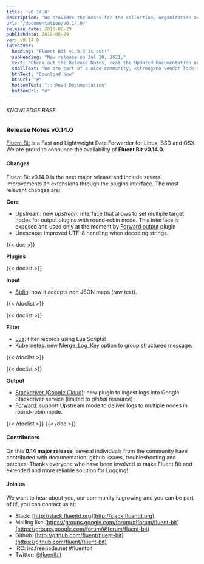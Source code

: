 ```yaml
---
title: 'v0.14.0'
description: 'We provides the means for the collection, organization and computerized retrieval of knowledgeand Lightweight Data Forwarder for Linux, BSD and OSX. We are proud to announce the availability of Fluent Bit v0.14.0.'
url: "/documentation/v0.14.0/"
release_date: 2018-08-29
publishdate: 2018-08-29
ver: v0.14.0
latestVer:
  heading: "Fluent Bit v1.8.2 is out!"
  subHeading: "New release on Jul 20, 2021,"
  text: "Check out the Release Notes, read the Updated Documentation or jump directly to the Downloads Section."
  smallText: "We are part of a wide community, <strong>no vendor lock-in.</strong>"
  btnText: "Download Now"
  btnUrl: "#"
  bottomText: ":: Read Documentation"
  bottomUrl: "#"
---
```



###### KNOWLEDGE BASE

### Release Notes v0.14.0

[Fluent Bit](https://fluentbit.io/) is a Fast and Lightweight Data Forwarder for Linux, BSD and OSX. We are proud to announce the availability of **Fluent Bit v0.14.0.**

#### Changes

Fluent Bit v0.14.0 is the next major release and include several improvements an extensions through the plugins interface. The most relevant changes are:


**Core**

* Upstream: new _upstream_ interface that allows to set multiple target nodes for output plugins with round-robin mode. This interface is exposed and used only at the moment by [Forward output](https://docs.fluentbit.io/manual/v/0.14/output/forward) plugin
* Unescape: improved UTF-8 handling when decoding strings.

{{< doc >}}

**Plugins** 

{{< doclist >}}

**Input**

* [Stdin](https://docs.fluentbit.io/manual/input/stdin): now it accepts non JSON maps (raw text).

{{< /doclist >}}

{{< doclist >}}

**Filter**

* [Lua](https://docs.fluentbit.io/manual/filter/lua): filter records using Lua Scripts!
* [Kubernetes](https://docs.fluentbit.io/manual/filter/kubernetes): new Merge_Log_Key option to group structured message.

{{< /doclist >}}

{{< doclist >}}
  
**Output**
        
* [Stackdriver (Google Cloud)](https://docs.fluentbit.io/manual/output/stackdriver): new plugin to ingest logs into Google Stackdriver service (limited to _global_ resource)
* [Forward](https://docs.fluentbit.io/manual/output/forward): support Upstream mode to deliver logs to multiple nodes in round-robin mode.

{{< /doclist >}}
{{< /doc >}}

#### Contributors

On this **0.14 major release**, several individuals from the community have contributed with documentation, github issues, troubleshooting and patches. Thanks everyone who have been involved to make Fluent Bit and extended and more reliable solution for Logging!

#### Join us

We want to hear about you, our community is growing and you can be part of it!, you can contact us at:

* Slack: [http://slack.fluentd.org](http://slack.fluentd.org)
* Mailing list: [https://groups.google.com/forum/#!forum/fluent-bit](https://groups.google.com/forum/#!forum/fluent-bit)
* Github: [http://github.com/fluent/fluent-bit](https://github.com/fluent/fluent-bit)
* IRC: irc.freenode.net #fluentbit
* Twitter: [@fluentbit](https://twitter.com/fluentbit)
